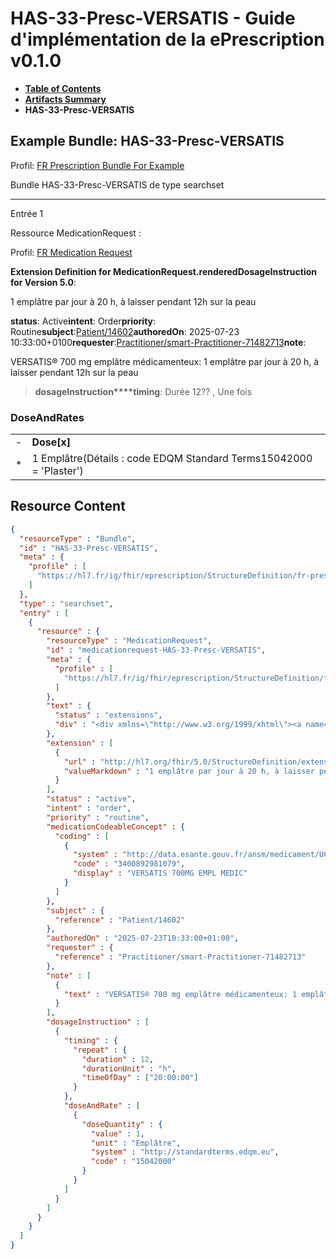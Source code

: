 # HAS-33-Presc-VERSATIS - Guide d'implémentation de la ePrescription v0.1.0

* [**Table of Contents**](toc.md)
* [**Artifacts Summary**](artifacts.md)
* **HAS-33-Presc-VERSATIS**

## Example Bundle: HAS-33-Presc-VERSATIS

Profil: [FR Prescription Bundle For Example](StructureDefinition-fr-prescription-bundle-for-example.md)

Bundle HAS-33-Presc-VERSATIS de type searchset

-------

Entrée 1

Ressource MedicationRequest :

> 

Profil: [FR Medication Request](StructureDefinition-fr-medicationrequest.md)

**Extension Definition for MedicationRequest.renderedDosageInstruction for Version 5.0**:

1 emplâtre par jour à 20 h, à laisser pendant 12h sur la peau

**status**: Active**intent**: Order**priority**: Routine**subject**:[Patient/14602](Patient/14602)**authoredOn**: 2025-07-23 10:33:00+0100**requester**:[Practitioner/smart-Practitioner-71482713](Practitioner/smart-Practitioner-71482713)**note**:
> 

VERSATIS® 700 mg emplâtre médicamenteux: 1 emplâtre par jour à 20 h, à laisser pendant 12h sur la peau


> **dosageInstruction****timing**: Durée 12?? , Une fois

### DoseAndRates

| | |
| :--- | :--- |
| - | **Dose[x]** |
| * | 1 Emplâtre(Détails : code EDQM Standard Terms15042000 = 'Plaster') |





## Resource Content

```json
{
  "resourceType" : "Bundle",
  "id" : "HAS-33-Presc-VERSATIS",
  "meta" : {
    "profile" : [
      "https://hl7.fr/ig/fhir/eprescription/StructureDefinition/fr-prescription-bundle-for-example"
    ]
  },
  "type" : "searchset",
  "entry" : [
    {
      "resource" : {
        "resourceType" : "MedicationRequest",
        "id" : "medicationrequest-HAS-33-Presc-VERSATIS",
        "meta" : {
          "profile" : [
            "https://hl7.fr/ig/fhir/eprescription/StructureDefinition/fr-medicationrequest"
          ]
        },
        "text" : {
          "status" : "extensions",
          "div" : "<div xmlns=\"http://www.w3.org/1999/xhtml\"><a name=\"MedicationRequest_medicationrequest-HAS-33-Presc-VERSATIS\"> </a><p class=\"res-header-id\"><b>Narratif généré : PrescriptionMédicamenteuseTODO medicationrequest-HAS-33-Presc-VERSATIS</b></p><a name=\"medicationrequest-HAS-33-Presc-VERSATIS\"> </a><a name=\"hcmedicationrequest-HAS-33-Presc-VERSATIS\"> </a><div style=\"display: inline-block; background-color: #d9e0e7; padding: 6px; margin: 4px; border: 1px solid #8da1b4; border-radius: 5px; line-height: 60%\"><p style=\"margin-bottom: 0px\"/><p style=\"margin-bottom: 0px\">Profil: <a href=\"StructureDefinition-fr-medicationrequest.html\">FR Medication Request</a></p></div><p><b>Extension Definition for MedicationRequest.renderedDosageInstruction for Version 5.0</b>: </p><div><p>1 emplâtre par jour à 20 h, à laisser pendant 12h sur la peau</p>\n</div><p><b>status</b>: Active</p><p><b>intent</b>: Order</p><p><b>priority</b>: Routine</p><p><b>medication</b>: <span title=\"Codes :{http://data.esante.gouv.fr/ansm/medicament/UCD 3400892981079}\">VERSATIS 700MG EMPL MEDIC</span></p><p><b>subject</b>: <a href=\"Patient/14602\">Patient/14602</a></p><p><b>authoredOn</b>: 2025-07-23 10:33:00+0100</p><p><b>requester</b>: <a href=\"Practitioner/smart-Practitioner-71482713\">Practitioner/smart-Practitioner-71482713</a></p><p><b>note</b>: </p><blockquote><div><p>VERSATIS® 700 mg emplâtre médicamenteux: 1 emplâtre par jour à 20 h, à laisser pendant 12h sur la peau</p>\n</div></blockquote><blockquote><p><b>dosageInstruction</b></p><p><b>timing</b>: Durée 12?? , Une fois</p><h3>DoseAndRates</h3><table class=\"grid\"><tr><td style=\"display: none\">-</td><td><b>Dose[x]</b></td></tr><tr><td style=\"display: none\">*</td><td>1 Emplâtre<span style=\"background: LightGoldenRodYellow\"> (Détails : code EDQM Standard Terms15042000 = 'Plaster')</span></td></tr></table></blockquote></div>"
        },
        "extension" : [
          {
            "url" : "http://hl7.org/fhir/5.0/StructureDefinition/extension-MedicationRequest.renderedDosageInstruction",
            "valueMarkdown" : "1 emplâtre par jour à 20 h, à laisser pendant 12h sur la peau"
          }
        ],
        "status" : "active",
        "intent" : "order",
        "priority" : "routine",
        "medicationCodeableConcept" : {
          "coding" : [
            {
              "system" : "http://data.esante.gouv.fr/ansm/medicament/UCD",
              "code" : "3400892981079",
              "display" : "VERSATIS 700MG EMPL MEDIC"
            }
          ]
        },
        "subject" : {
          "reference" : "Patient/14602"
        },
        "authoredOn" : "2025-07-23T10:33:00+01:00",
        "requester" : {
          "reference" : "Practitioner/smart-Practitioner-71482713"
        },
        "note" : [
          {
            "text" : "VERSATIS® 700 mg emplâtre médicamenteux: 1 emplâtre par jour à 20 h, à laisser pendant 12h sur la peau"
          }
        ],
        "dosageInstruction" : [
          {
            "timing" : {
              "repeat" : {
                "duration" : 12,
                "durationUnit" : "h",
                "timeOfDay" : ["20:00:00"]
              }
            },
            "doseAndRate" : [
              {
                "doseQuantity" : {
                  "value" : 1,
                  "unit" : "Emplâtre",
                  "system" : "http://standardterms.edqm.eu",
                  "code" : "15042000"
                }
              }
            ]
          }
        ]
      }
    }
  ]
}

```
